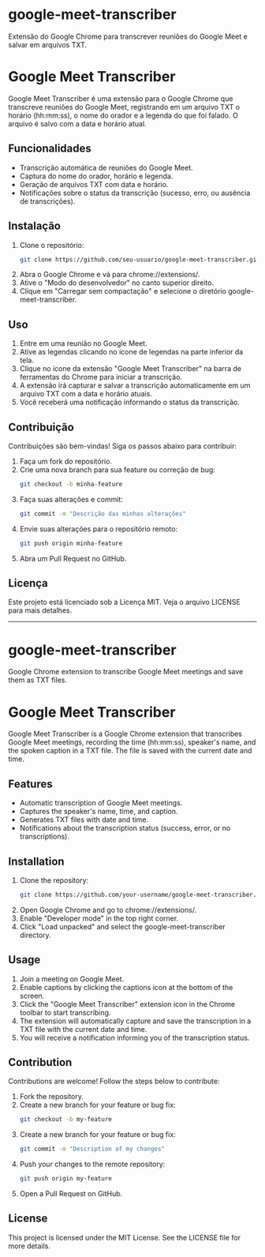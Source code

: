 # google-meet-transcriber
Extensão do Google Chrome para transcrever reuniões do Google Meet e salvar em arquivos TXT.

# Google Meet Transcriber

Google Meet Transcriber é uma extensão para o Google Chrome que transcreve reuniões do Google Meet, registrando em um arquivo TXT o horário (hh:mm:ss), o nome do orador e a legenda do que foi falado. O arquivo é salvo com a data e horário atual.

## Funcionalidades

- Transcrição automática de reuniões do Google Meet.
- Captura do nome do orador, horário e legenda.
- Geração de arquivos TXT com data e horário.
- Notificações sobre o status da transcrição (sucesso, erro, ou ausência de transcrições).

## Instalação

1. Clone o repositório:
   ```bash
   git clone https://github.com/seu-usuario/google-meet-transcriber.git

2. Abra o Google Chrome e vá para chrome://extensions/.
3. Ative o "Modo do desenvolvedor" no canto superior direito.
4. Clique em "Carregar sem compactação" e selecione o diretório google-meet-transcriber.

## Uso

1. Entre em uma reunião no Google Meet.
2. Ative as legendas clicando no ícone de legendas na parte inferior da tela.
3. Clique no ícone da extensão "Google Meet Transcriber" na barra de ferramentas do Chrome para iniciar a transcrição.
4. A extensão irá capturar e salvar a transcrição automaticamente em um arquivo TXT com a data e horário atuais.
5. Você receberá uma notificação informando o status da transcrição.

## Contribuição
Contribuições são bem-vindas! Siga os passos abaixo para contribuir:

1. Faça um fork do repositório.
2. Crie uma nova branch para sua feature ou correção de bug:
   ```bash
   git checkout -b minha-feature
3. Faça suas alterações e commit:
   ```bash
   git commit -m "Descrição das minhas alterações"
4. Envie suas alterações para o repositório remoto:
   ```bash
   git push origin minha-feature
5. Abra um Pull Request no GitHub.

## Licença
Este projeto está licenciado sob a Licença MIT. Veja o arquivo LICENSE para mais detalhes.

________________________________________________________________________________________________________________________

# google-meet-transcriber
Google Chrome extension to transcribe Google Meet meetings and save them as TXT files.

# Google Meet Transcriber

Google Meet Transcriber is a Google Chrome extension that transcribes Google Meet meetings, recording the time (hh:mm:ss), speaker's name, and the spoken caption in a TXT file. The file is saved with the current date and time.

## Features

- Automatic transcription of Google Meet meetings.
- Captures the speaker's name, time, and caption.
- Generates TXT files with date and time.
- Notifications about the transcription status (success, error, or no transcriptions).

## Installation

1. Clone the repository:
   ```bash
   git clone https://github.com/your-username/google-meet-transcriber.git
2. Open Google Chrome and go to chrome://extensions/.
3. Enable "Developer mode" in the top right corner.
4. Click "Load unpacked" and select the google-meet-transcriber directory.

## Usage
1. Join a meeting on Google Meet.
2. Enable captions by clicking the captions icon at the bottom of the screen.
3. Click the "Google Meet Transcriber" extension icon in the Chrome toolbar to start transcribing.
4. The extension will automatically capture and save the transcription in a TXT file with the current date and time.
5. You will receive a notification informing you of the transcription status.

## Contribution
Contributions are welcome! Follow the steps below to contribute:

1. Fork the repository.
2. Create a new branch for your feature or bug fix:
    ```bash
    git checkout -b my-feature
2. Create a new branch for your feature or bug fix:
   ```bash
   git commit -m "Description of my changes"
4. Push your changes to the remote repository:
    ```bash
    git push origin my-feature
5. Open a Pull Request on GitHub.

## License
This project is licensed under the MIT License. See the LICENSE file for more details.

